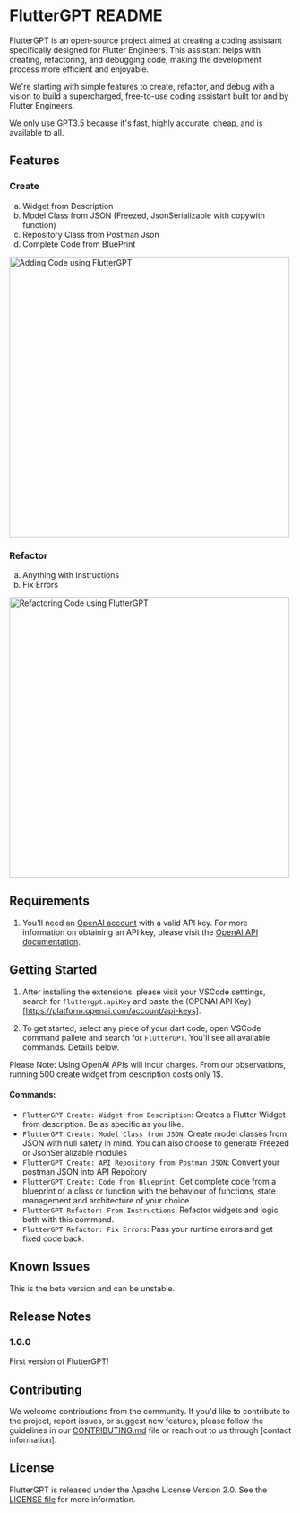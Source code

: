 # FlutterGPT README

FlutterGPT is an open-source project aimed at creating a coding assistant specifically designed for Flutter Engineers. This assistant helps with creating, refactoring, and debugging code, making the development process more efficient and enjoyable.

We're starting with simple features to create, refactor, and debug with a vision to build a supercharged, free-to-use coding assistant built for and by Flutter Engineers.

We only use GPT3.5 because it's fast, highly accurate, cheap, and is available to all.

## Features

### Create 
<ol type='a'>
<li>Widget from Description</li>
<li>Model Class from JSON (Freezed, JsonSerializable with copywith function)</li>
<li>Repository Class from Postman Json</li>
<li>Complete Code from BluePrint</li>
</ol>

<img src="https://raw.githubusercontent.com/Welltested-AI/fluttergpt/main/media/create.png" alt="Adding Code using FlutterGPT" width="500"/>

### Refactor
<ol type='a'>
<li>Anything with Instructions</li>
<li>Fix Errors</li>
</ol>

<img src="https://raw.githubusercontent.com/Welltested-AI/fluttergpt/readme_refactor/media/refactor.png" alt="Refactoring Code using FlutterGPT" width="500"/>


## Requirements
1. You'll need an [OpenAI account](https://platform.openai.com) with a valid API key. For more information on obtaining an API key, please visit the [OpenAI API documentation](https://platform.openai.com/docs/).

## Getting Started

1. After installing the extensions, please visit your VSCode setttings, search for `fluttergpt.apiKey` and paste the (OPENAI API Key)[https://platform.openai.com/account/api-keys].

2. To get started, select any piece of your dart code, open VSCode command pallete and search for `FlutterGPT`. You'll see all available commands. Details below.

Please Note: Using OpenAI APIs will incur charges. From our observations, running 500 create widget from description costs only 1$.


#### Commands:
- `FlutterGPT Create: Widget from Description`: Creates a Flutter Widget from description. Be as specific as you like.
- `FlutterGPT Create: Model Class from JSON`: Create model classes from JSON with null safety in mind. You can also choose to generate Freezed or JsonSerializable modules
- `FlutterGPT Create: API Repository from Postman JSON`: Convert your postman JSON into API Repoitory
- `FlutterGPT Create: Code from Blueprint`: Get complete code from a blueprint of a class or function with the behaviour of functions, state management and architecture of your choice.
- `FlutterGPT Refactor: From Instructions`: Refactor widgets and logic both with this command.
- `FlutterGPT Refactor: Fix Errors`: Pass your runtime errors and get fixed code back.

## Known Issues

This is the beta version and can be unstable. 

## Release Notes

### 1.0.0

First version of FlutterGPT! 

## Contributing

We welcome contributions from the community. If you'd like to contribute to the project, report issues, or suggest new features, please follow the guidelines in our [CONTRIBUTING.md](CONTRIBUTING.md) file or reach out to us through [contact information].

## License

FlutterGPT is released under the Apache License Version 2.0. See the [LICENSE file](LICENSE) for more information.
